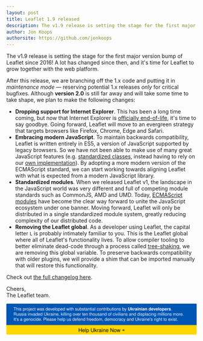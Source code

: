 ```yaml
---
layout: post
title: Leaflet 1.9 released
description: The v1.9 release is setting the stage for the first major version bump of Leaflet since 2016!
author: Jon Koops
authorsite: https://github.com/jonkoops
---
```


The v1.9 release is setting the stage for the first major version bump of Leaflet since 2016! A lot has changed since then, and it's time for Leaflet to grow together with the web platform.

After this release, we are branching off the 1.x code and putting it in _maintenance mode_ — reserving potential 1.x releases _only_ for critical bugfixes. Although **version 2.0** is still far away and will take some time to take shape, we plan to make the following changes:

- **Dropping support for Internet Explorer**.
This has been a long time coming, but now that Internet Explorer is [officially end-of-life](https://blogs.windows.com/windowsexperience/2022/06/15/internet-explorer-11-has-retired-and-is-officially-out-of-support-what-you-need-to-know/), it's time to say goodbye. Going forward, Leaflet will move to an evergreen strategy that targets browsers like Firefox, Chrome, Edge and Safari.
- **Embracing modern JavaScript**.
To maintain backwards compatibility, Leaflet is written entirely in ES5, a version of JavaScript supported by legacy browsers. So we have not been able to make use of many great JavaScript features (e.g. [standardized classes](https://developer.mozilla.org/en-US/docs/Web/JavaScript/Reference/Classes), instead having to rely on our [own implementation](https://leafletjs.com/reference.html#class)). By adopting a more modern version of the ECMAScript standard, we can start working towards aligning Leaflet with what is expected from a modern JavaScript library.
- **Standardized modules**.
When we released Leaflet v1, the landscape in the JavaScript world was very different and full of competing module standards such as CommonJS, AMD and UMD. Today, [ECMAScript modules](https://developer.mozilla.org/en-US/docs/Web/JavaScript/Guide/Modules) have become the clear way forward to unite the JavaScript ecosystem under one banner. Moving forward, Leaflet will only be distributed in a single standardized module system, greatly reducing complexity of our distributed code.
- **Removing the Leaflet global**.
As a developer using Leaflet, the capital letter `L` is probably intimately familiar to you. This is the Leaflet global where all of Leaflet's functionality lives. To allow compiler tooling to better eliminate dead-code through a process called [tree-shaking](https://developer.mozilla.org/en-US/docs/Glossary/Tree_shaking), we are removing this global variable. To preserve backwards compatibility with older plugins, we will provide a shim that can be imported manually that will restore this functionality.

Check out [the full changelog here](https://github.com/Leaflet/Leaflet/releases/tag/v1.9.0).

Cheers,<br>
The Leaflet team.

[![Stand With Ukraine](https://raw.githubusercontent.com/vshymanskyy/StandWithUkraine/main/banner-direct.svg)](https://stand-with-ukraine.pp.ua)
